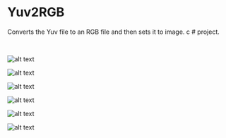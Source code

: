 # Yuv2RGB
Converts the Yuv file to an RGB file and then sets it to image. c # project.

&nbsp;   &nbsp;   &nbsp;   &nbsp;   &nbsp;  

![alt text](https://github.com/MehmetAran/Yuv2RGB/blob/master/screenshots/1.PNG)
&nbsp;   &nbsp;   &nbsp;   &nbsp;   &nbsp;  

![alt text](https://github.com/MehmetAran/Yuv2RGB/blob/master/screenshots/2.PNG)
&nbsp;   &nbsp;   &nbsp;   &nbsp;   &nbsp;  

![alt text](https://github.com/MehmetAran/Yuv2RGB/blob/master/screenshots/3.PNG)
&nbsp;   &nbsp;   &nbsp;   &nbsp;   &nbsp;  

![alt text](https://github.com/MehmetAran/Yuv2RGB/blob/master/screenshots/5.PNG)
&nbsp;   &nbsp;   &nbsp;   &nbsp;   &nbsp;  

![alt text](https://github.com/MehmetAran/Yuv2RGB/blob/master/screenshots/6.PNG)
&nbsp;   &nbsp;   &nbsp;   &nbsp;   &nbsp; 

![alt text](https://github.com/MehmetAran/Yuv2RGB/blob/master/screenshots/7.PNG)
&nbsp;   &nbsp;   &nbsp;   &nbsp;   &nbsp;  
